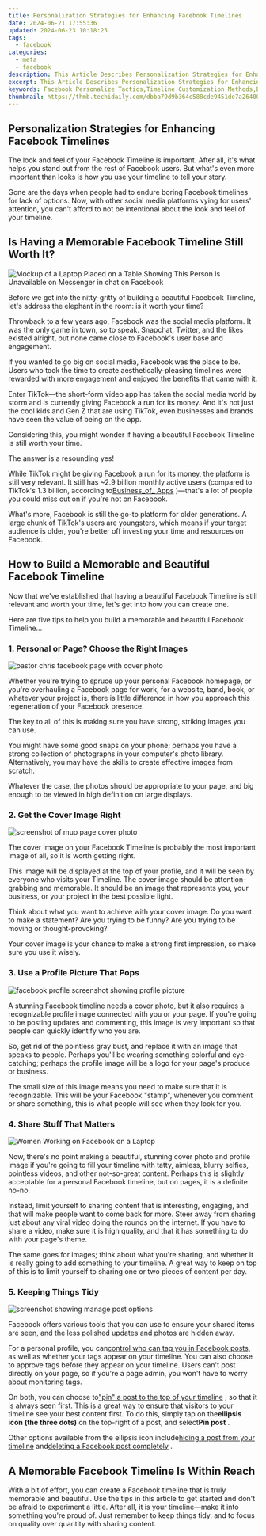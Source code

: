 ```yaml
---
title: Personalization Strategies for Enhancing Facebook Timelines
date: 2024-06-21 17:55:36
updated: 2024-06-23 10:18:25
tags:
  - facebook
categories:
  - meta
  - facebook
description: This Article Describes Personalization Strategies for Enhancing Facebook Timelines
excerpt: This Article Describes Personalization Strategies for Enhancing Facebook Timelines
keywords: Facebook Personalize Tactics,Timeline Customization Methods,Engage Users on FB Timeline,Enhance Fb Profile Aesthetics,Strategy for FB Timeline Optimization,Tailored Content for FB Audiences,Improve FB Timeline Reach
thumbnail: https://thmb.techidaily.com/dbba79d9b364c588cde9451de7a26400a0837a604c19b7b76746e8bcdbfcf86e.jpg
---
```


## Personalization Strategies for Enhancing Facebook Timelines

 The look and feel of your Facebook Timeline is important. After all, it's what helps you stand out from the rest of Facebook users. But what's even more important than looks is how you use your timeline to tell your story.

 Gone are the days when people had to endure boring Facebook timelines for lack of options. Now, with other social media platforms vying for users' attention, you can't afford to not be intentional about the look and feel of your timeline.

## Is Having a Memorable Facebook Timeline Still Worth It?

![Mockup of a Laptop Placed on a Table Showing This Person Is Unavailable on Messenger in chat on Facebook](https://static1.makeuseofimages.com/wordpress/wp-content/uploads/2022/09/Mockup-of-an-Laptop-Placed-on-a-Table-Showing-This-Person-Is-Unavailable-on-Messenger.jpg)

 Before we get into the nitty-gritty of building a beautiful Facebook Timeline, let's address the elephant in the room: is it worth your time?

 Throwback to a few years ago, Facebook was the social media platform. It was the only game in town, so to speak. Snapchat, Twitter, and the likes existed alright, but none came close to Facebook's user base and engagement.

 If you wanted to go big on social media, Facebook was the place to be. Users who took the time to create aesthetically-pleasing timelines were rewarded with more engagement and enjoyed the benefits that came with it.

 Enter TikTok—the short-form video app has taken the social media world by storm and is currently giving Facebook a run for its money. And it's not just the cool kids and Gen Z that are using TikTok, even businesses and brands have seen the value of being on the app.

 Considering this, you might wonder if having a beautiful Facebook Timeline is still worth your time.

The answer is a resounding yes!

 While TikTok might be giving Facebook a run for its money, the platform is still very relevant. It still has \~2.9 billion monthly active users (compared to TikTok's 1.3 billion, according to[Business_of_ Apps](https://www.businessofapps.com/data/tik-tok-statistics/) )—that's a lot of people you could miss out on if you're not on Facebook.

 What's more, Facebook is still the go-to platform for older generations. A large chunk of TikTok's users are youngsters, which means if your target audience is older, you're better off investing your time and resources on Facebook.

## How to Build a Memorable and Beautiful Facebook Timeline

 Now that we've established that having a beautiful Facebook Timeline is still relevant and worth your time, let's get into how you can create one.

 Here are five tips to help you build a memorable and beautiful Facebook Timeline...

### 1\. Personal or Page? Choose the Right Images

![pastor chris facebook page with cover photo](https://static1.makeuseofimages.com/wordpress/wp-content/uploads/2022/10/pastor-chris-facebook-page-with-cover-photo.jpg)

 Whether you're trying to spruce up your personal Facebook homepage, or you're overhauling a Facebook page for work, for a website, band, book, or whatever your project is, there is little difference in how you approach this regeneration of your Facebook presence.

 The key to all of this is making sure you have strong, striking images you can use.

 You might have some good snaps on your phone; perhaps you have a strong collection of photographs in your computer's photo library. Alternatively, you may have the skills to create effective images from scratch.

 Whatever the case, the photos should be appropriate to your page, and big enough to be viewed in high definition on large displays.

### 2\. Get the Cover Image Right

![screenshot of muo page cover photo](https://static1.makeuseofimages.com/wordpress/wp-content/uploads/2022/10/screenshot-of-muo-page-cover-photo.jpg)

 The cover image on your Facebook Timeline is probably the most important image of all, so it is worth getting right.

 This image will be displayed at the top of your profile, and it will be seen by everyone who visits your Timeline. The cover image should be attention-grabbing and memorable. It should be an image that represents you, your business, or your project in the best possible light.

 Think about what you want to achieve with your cover image. Do you want to make a statement? Are you trying to be funny? Are you trying to be moving or thought-provoking?

 Your cover image is your chance to make a strong first impression, so make sure you use it wisely.

### 3\. Use a Profile Picture That Pops

![facebook profile screenshot showing profile picture](https://static1.makeuseofimages.com/wordpress/wp-content/uploads/2022/10/facebook-profile-screenshot-showing-profile-picture.jpg)

 A stunning Facebook timeline needs a cover photo, but it also requires a recognizable profile image connected with you or your page. If you're going to be posting updates and commenting, this image is very important so that people can quickly identify who you are.

 So, get rid of the pointless gray bust, and replace it with an image that speaks to people. Perhaps you'll be wearing something colorful and eye-catching; perhaps the profile image will be a logo for your page's produce or business.

 The small size of this image means you need to make sure that it is recognizable. This will be your Facebook "stamp", whenever you comment or share something, this is what people will see when they look for you.

### 4\. Share Stuff That Matters

![Women Working on Facebook on a Laptop](https://static1.makeuseofimages.com/wordpress/wp-content/uploads/2022/07/Women-Working-on-Facebook-on-a-Laptop.jpg)

 Now, there's no point making a beautiful, stunning cover photo and profile image if you're going to fill your timeline with tatty, aimless, blurry selfies, pointless videos, and other not-so-great content. Perhaps this is slightly acceptable for a personal Facebook timeline, but on pages, it is a definite no-no.

 Instead, limit yourself to sharing content that is interesting, engaging, and that will make people want to come back for more. Steer away from sharing just about any viral video doing the rounds on the internet. If you have to share a video, make sure it is high quality, and that it has something to do with your page's theme.

 The same goes for images; think about what you're sharing, and whether it is really going to add something to your timeline. A great way to keep on top of this is to limit yourself to sharing one or two pieces of content per day.

### 5\. Keeping Things Tidy

![screenshot showing manage post options](https://static1.makeuseofimages.com/wordpress/wp-content/uploads/2022/10/screenshot-showing-manage-post-options.jpg)

 Facebook offers various tools that you can use to ensure your shared items are seen, and the less polished updates and photos are hidden away.

 For a personal profile, you can[control who can tag you in Facebook posts,](https://www.makeuseof.com/tag/3-things-you-need-to-know-about-photo-tagging-in-facebook/) as well as whether your tags appear on your timeline. You can also choose to approve tags before they appear on your timeline. Users can't post directly on your page, so if you're a page admin, you won't have to worry about monitoring tags.

 On both, you can choose to["pin" a post to the top of your timeline](https://www.makeuseof.com/how-to-pin-a-facebook-post/) , so that it is always seen first. This is a great way to ensure that visitors to your timeline see your best content first. To do this, simply tap on the**ellipsis icon (the three dots)** on the top-right of a post, and select**Pin post** .

 Other options available from the ellipsis icon include[hiding a post from your timeline](https://www.makeuseof.com/hide-facebook-posts-from-everyone-using-archive-feature/) and[deleting a Facebook post completely](https://www.makeuseof.com/how-to-delete-facebook-posts/) .

## A Memorable Facebook Timeline Is Within Reach

 With a bit of effort, you can create a Facebook timeline that is truly memorable and beautiful. Use the tips in this article to get started and don't be afraid to experiment a little. After all, it is your timeline—make it into something you're proud of. Just remember to keep things tidy, and to focus on quality over quantity with sharing content.


<ins class="adsbygoogle"
     style="display:block"
     data-ad-format="autorelaxed"
     data-ad-client="ca-pub-7571918770474297"
     data-ad-slot="1223367746"></ins>



<ins class="adsbygoogle"
     style="display:block"
     data-ad-client="ca-pub-7571918770474297"
     data-ad-slot="8358498916"
     data-ad-format="auto"
     data-full-width-responsive="true"></ins>
